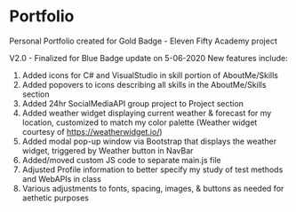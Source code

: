 # Portfolio
Personal Portfolio created for Gold Badge - Eleven Fifty Academy project


V2.0 - Finalized for Blue Badge update on 5-06-2020
New features include: 
1. Added icons for C# and VisualStudio in skill portion of AboutMe/Skills 
2. Added popovers to icons describing all skills in the AboutMe/Skills section 
3. Added 24hr SocialMediaAPI group project to Project section 
4. Added weather widget displaying current weather & forecast for my location, customized to match my color palette 
(Weather widget courtesy of https://weatherwidget.io/) 
5. Added modal pop-up window via Bootstrap that displays the weather widget, triggered by Weather button in NavBar 
6. Added/moved custom JS code to separate main.js file 
7. Adjusted Profile information to better specify my study of test methods and WebAPIs in class 
8. Various adjustments to fonts, spacing, images, & buttons as needed for aethetic purposes 
